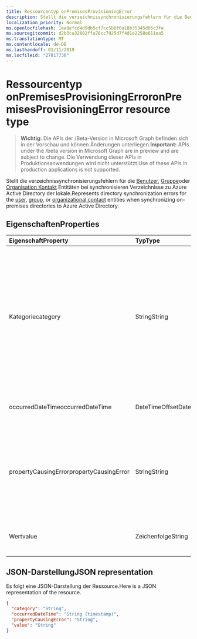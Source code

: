 ```yaml
---
title: Ressourcentyp onPremisesProvisioningError
description: Stellt die verzeichnissynchronisierungsfehlern für die Benutzer, Gruppe oder Organisation Kontakt Entitäten bei synchronisieren Verzeichnisse zu Azure Active Directory der lokale.
localization_priority: Normal
ms.openlocfilehash: 1ea9efcd4d9db5cf7cc5b8f0a18b35345d06c3fe
ms.sourcegitcommit: d2b3ca32602ffa76cc7925d7f4d1e2258e611ea5
ms.translationtype: MT
ms.contentlocale: de-DE
ms.lasthandoff: 01/11/2019
ms.locfileid: "27817738"
---
```

# <a name="onpremisesprovisioningerror-resource-type"></a><span data-ttu-id="a9849-103">Ressourcentyp onPremisesProvisioningError</span><span class="sxs-lookup"><span data-stu-id="a9849-103">onPremisesProvisioningError resource type</span></span>

> <span data-ttu-id="a9849-104">**Wichtig:** Die APIs der /Beta-Version in Microsoft Graph befinden sich in der Vorschau und können Änderungen unterliegen.</span><span class="sxs-lookup"><span data-stu-id="a9849-104">**Important:** APIs under the /beta version in Microsoft Graph are in preview and are subject to change.</span></span> <span data-ttu-id="a9849-105">Die Verwendung dieser APIs in Produktionsanwendungen wird nicht unterstützt.</span><span class="sxs-lookup"><span data-stu-id="a9849-105">Use of these APIs in production applications is not supported.</span></span>

<span data-ttu-id="a9849-106">Stellt die verzeichnissynchronisierungsfehlern für die [Benutzer](user.md), [Gruppe](group.md)oder [Organisation Kontakt](orgcontact.md) Entitäten bei synchronisieren Verzeichnisse zu Azure Active Directory der lokale.</span><span class="sxs-lookup"><span data-stu-id="a9849-106">Represents directory synchronization errors for the [user](user.md), [group](group.md), or [organizational contact](orgcontact.md) entities when synchronizing on-premises directories to Azure Active Directory.</span></span>

## <a name="properties"></a><span data-ttu-id="a9849-107">Eigenschaften</span><span class="sxs-lookup"><span data-stu-id="a9849-107">Properties</span></span>

| <span data-ttu-id="a9849-108">Eigenschaft</span><span class="sxs-lookup"><span data-stu-id="a9849-108">Property</span></span> | <span data-ttu-id="a9849-109">Typ</span><span class="sxs-lookup"><span data-stu-id="a9849-109">Type</span></span> | <span data-ttu-id="a9849-110">Beschreibung</span><span class="sxs-lookup"><span data-stu-id="a9849-110">Description</span></span> |
|:---------------|:--------|:----------|
|<span data-ttu-id="a9849-111">Kategorie</span><span class="sxs-lookup"><span data-stu-id="a9849-111">category</span></span>|<span data-ttu-id="a9849-112">String</span><span class="sxs-lookup"><span data-stu-id="a9849-112">String</span></span>| <span data-ttu-id="a9849-113">Die Kategorie des Fehlers bereitstellen.</span><span class="sxs-lookup"><span data-stu-id="a9849-113">Category of the provisioning error.</span></span> <span data-ttu-id="a9849-114">Hinweis: Zurzeit besteht nur einen möglichen Wert.</span><span class="sxs-lookup"><span data-stu-id="a9849-114">Note: Currently, there is only one possible value.</span></span> <span data-ttu-id="a9849-115">Wert: *PropertyConflict* - gibt ein Eigenschaftswert ist nicht eindeutig.</span><span class="sxs-lookup"><span data-stu-id="a9849-115">Possible value: *PropertyConflict* - indicates a property value is not unique.</span></span> <span data-ttu-id="a9849-116">Andere Objekte enthalten den gleichen Wert für die Eigenschaft.</span><span class="sxs-lookup"><span data-stu-id="a9849-116">Other objects contain the same value for the property.</span></span> |
|<span data-ttu-id="a9849-117">occurredDateTime</span><span class="sxs-lookup"><span data-stu-id="a9849-117">occurredDateTime</span></span>|<span data-ttu-id="a9849-118">DateTimeOffset</span><span class="sxs-lookup"><span data-stu-id="a9849-118">DateTimeOffset</span></span>| <span data-ttu-id="a9849-119">Datum und Uhrzeit, an dem der Fehler aufgetreten ist.</span><span class="sxs-lookup"><span data-stu-id="a9849-119">The date and time at which the error occurred.</span></span> |
|<span data-ttu-id="a9849-120">propertyCausingError</span><span class="sxs-lookup"><span data-stu-id="a9849-120">propertyCausingError</span></span>|<span data-ttu-id="a9849-121">String</span><span class="sxs-lookup"><span data-stu-id="a9849-121">String</span></span>| <span data-ttu-id="a9849-122">Name der Verzeichniseigenschaft den Fehler verursacht.</span><span class="sxs-lookup"><span data-stu-id="a9849-122">Name of the directory property causing the error.</span></span> <span data-ttu-id="a9849-123">Aktuelle mögliche Werte: *UserPrincipalName* oder *ProxyAddress*</span><span class="sxs-lookup"><span data-stu-id="a9849-123">Current possible values: *UserPrincipalName* or *ProxyAddress*</span></span> |
|<span data-ttu-id="a9849-124">Wert</span><span class="sxs-lookup"><span data-stu-id="a9849-124">value</span></span>|<span data-ttu-id="a9849-125">Zeichenfolge</span><span class="sxs-lookup"><span data-stu-id="a9849-125">String</span></span>| <span data-ttu-id="a9849-126">Der Wert der Eigenschaft, die den Fehler verursacht.</span><span class="sxs-lookup"><span data-stu-id="a9849-126">Value of the property causing the error.</span></span> |

## <a name="json-representation"></a><span data-ttu-id="a9849-127">JSON-Darstellung</span><span class="sxs-lookup"><span data-stu-id="a9849-127">JSON representation</span></span>
<span data-ttu-id="a9849-128">Es folgt eine JSON-Darstellung der Ressource.</span><span class="sxs-lookup"><span data-stu-id="a9849-128">Here is a JSON representation of the resource.</span></span>

<!-- {
  "blockType": "resource",
  "optionalProperties": [

  ],
  "@odata.type": "microsoft.graph.onPremisesProvisioningError"
}-->

```json
{
  "category": "String",
  "occurredDateTime": "String (timestamp)",
  "propertyCausingError": "String",
  "value": "String"
}

```


<!-- uuid: 8fcb5dbc-d5aa-4681-8e31-b001d5168d79
2015-10-25 14:57:30 UTC -->
<!-- {
  "type": "#page.annotation",
  "description": "onPremisesProvisioningError resource",
  "keywords": "",
  "section": "documentation",
  "tocPath": ""
}-->
